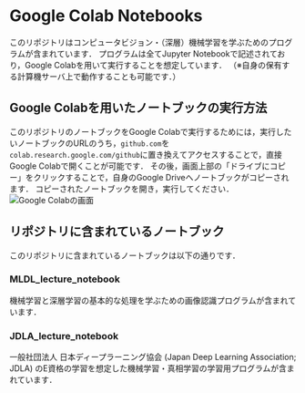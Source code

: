 # Google Colab Notebooks

このリポジトリはコンピュータビジョン・（深層）機械学習を学ぶためのプログラムが含まれています．
プログラムは全てJupyter Notebookで記述されており，Google Colabを用いて実行することを想定しています．
（※自身の保有する計算機サーバ上で動作することも可能です．）


## Google Colabを用いたノートブックの実行方法

このリポジトリのノートブックをGoogle Colabで実行するためには，実行したいノートブックのURLのうち，`github.com`を`colab.research.google.com/github`に置き換えてアクセスすることで，直接Google Colabで開くことが可能です．
その後，画面上部の「ドライブにコピー」をクリックすることで，自身のGoogle Driveへノートブックがコピーされます．
コピーされたノートブックを開き，実行してください．
![Google Colabの画面](./image/google_colab1.png)


## リポジトリに含まれているノートブック

このリポジトリに含まれているノートブックは以下の通りです．


### MLDL_lecture_notebook

機械学習と深層学習の基本的な処理を学ぶための画像認識プログラムが含まれています．

### JDLA_lecture_notebook

一般社団法人 日本ディープラーニング協会 (Japan Deep Learning Association; JDLA) のE資格の学習を想定した機械学習・真相学習の学習用プログラムが含まれています．

